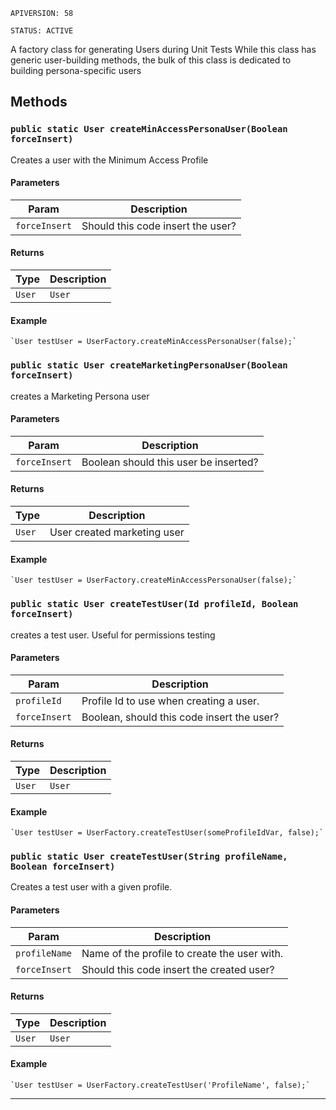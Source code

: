 `APIVERSION: 58`

`STATUS: ACTIVE`

A factory class for generating Users during Unit Tests
While this class has generic user-building methods, the bulk of this
class is dedicated to building persona-specific users

## Methods

### `public static User createMinAccessPersonaUser(Boolean forceInsert)`

Creates a user with the Minimum Access Profile

#### Parameters

| Param         | Description                       |
| ------------- | --------------------------------- |
| `forceInsert` | Should this code insert the user? |

#### Returns

| Type   | Description |
| ------ | ----------- |
| `User` | `User`      |

#### Example

```apex
`User testUser = UserFactory.createMinAccessPersonaUser(false);`
```

### `public static User createMarketingPersonaUser(Boolean forceInsert)`

creates a Marketing Persona user

#### Parameters

| Param         | Description                           |
| ------------- | ------------------------------------- |
| `forceInsert` | Boolean should this user be inserted? |

#### Returns

| Type   | Description                 |
| ------ | --------------------------- |
| `User` | User created marketing user |

#### Example

```apex
`User testUser = UserFactory.createMinAccessPersonaUser(false);`
```

### `public static User createTestUser(Id profileId, Boolean forceInsert)`

creates a test user. Useful for permissions testing

#### Parameters

| Param         | Description                                |
| ------------- | ------------------------------------------ |
| `profileId`   | Profile Id to use when creating a user.    |
| `forceInsert` | Boolean, should this code insert the user? |

#### Returns

| Type   | Description |
| ------ | ----------- |
| `User` | `User`      |

#### Example

```apex
`User testUser = UserFactory.createTestUser(someProfileIdVar, false);`
```

### `public static User createTestUser(String profileName, Boolean forceInsert)`

Creates a test user with a given profile.

#### Parameters

| Param         | Description                                  |
| ------------- | -------------------------------------------- |
| `profileName` | Name of the profile to create the user with. |
| `forceInsert` | Should this code insert the created user?    |

#### Returns

| Type   | Description |
| ------ | ----------- |
| `User` | `User`      |

#### Example

```apex
`User testUser = UserFactory.createTestUser('ProfileName', false);`
```

---
